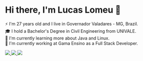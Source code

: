 # Hi there, I'm Lucas Lomeu 👋

⚡ I'm 27 years old and I live in Governador Valadares - MG, Brazil.\
🎓 I hold a Bachelor's Degree in Civil Engineering from UNIVALE.\
🌱 I'm currently learning more about Java and Linux.\
🚧 I'm currently working at Gama Ensino as a Full Stack Developer.


<div>
    <a target='_blank' href="https://www.linkedin.com/in/lucaslomeu/">
        <img src="https://img.shields.io/badge/LinkedIn-0077B5?style=for-the-badge&logo=linkedin&logoColor=white">
    </a>
    <a target='_blank' href="https://dev.to/lucaslomeu">
        <img src="https://img.shields.io/badge/dev.to-0A0A0A?style=for-the-badge&logo=dev.to&logoColor=white">
    </a>
    <a target='_blank' href="mailto:lucaslomeugomes@gmail.com">
        <img src="https://img.shields.io/badge/Gmail-D14836?style=for-the-badge&logo=gmail&logoColor=white">
    </a>
</div>
